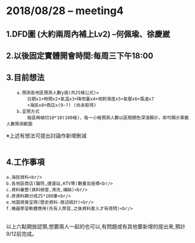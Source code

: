 # 2018/08/28 – meeting4
## 1.DFD圖 (大約兩周內補上Lv2) –何佩瑜、徐慶崴<br/>
## 2.以後固定實體開會時間:每周三下午18:00<br/>
## 3.目前想法<br/>
		a.預測各地區預測人數y值(共25條公式)=
			日期x1+時間x2+氣溫x3+降雨量x4+相對濕度x5+氣壓x6+風速x7
			+海拔x8+商店x(9~?) (尚未取得)
		b.呈現方式
			每區再細切10*10(100格)，每一小格預測人數以區間顏色深淺顯示，即可顯示乘載人數預測範圍
※上述有想法可提出討論作新增刪減<br/>
<br/>
## 4.工作事項<br/>
	a.海拔資料<br/>
	b.各地區商店(醫院,捷運站,KTV等)數量及座標<br/>
	c.資料彙整(資料檢查,清洗,補缺)<br/>
	d.原資料篩分成25*100筆<br/>
	e.地圖視覺呈現(歷史資料-敘述統計)<br/>
	f.機器學習軟體應用(先有人學習,之後資料套入才有得問)<br/>
<br/>
以上六點開放認領,想要兩人一起的也可以,有問題或有其他要新增的提出來,預計9/12前完成。<br/>
<br/>
